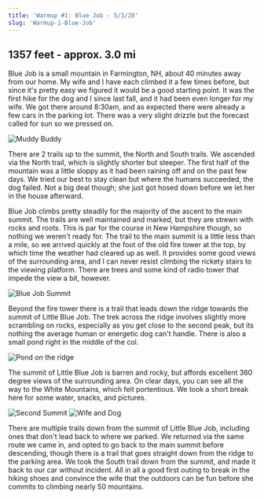 ```yaml
---
title: 'Warmup #1: Blue Job - 5/3/20'
slug: 'Warmup-1-Blue-Job'
---
```


## 1357 feet - approx. 3.0 mi

Blue Job is a small mountain in Farmington, NH, about 40 minutes away from our home. My wife and I have each climbed it a few times before, but since it's pretty easy we figured it would be a good starting point. It was the first hike for the dog and I since last fall, and it had been even longer for my wife. We got there around 8:30am, and as expected there were already a few cars in the parking lot. There was a very slight drizzle but the forecast called for sun so we pressed on. 

![Muddy Buddy](blue-job/muddy-trail.jpg)

There are 2 trails up to the summit, the North and South trails. We ascended via the North trail, which is slightly shorter but steeper. The first half of the mountain was a little sloppy as it had been raining off and on the past few days. We tried our best to stay clean but where the humans succeeded, the dog failed. Not a big deal though; she just got hosed down before we let her in the house afterward.

Blue Job climbs pretty steadily for the majority of the ascent to the main summit. The trails are well maintained and marked, but they are strewn with rocks and roots. This is par for the course in New Hampshire though, so nothing we weren't ready for. The trail to the main summit is a little less than a mile, so we arrived quickly at the foot of the old fire tower at the top, by which time the weather had cleared up as well. It provides some good views of the surrounding area, and I can never resist climbing the rickety stairs to the viewing platform. There are trees and some kind of radio tower that impede the view a bit, however.

![Blue Job Summit](blue-job/blue-job-summit.jpg)

Beyond the fire tower there is a trail that leads down the ridge towards the summit of Little Blue Job. The trek across the ridge involves slightly more scrambling on rocks, especially as you get close to the second peak, but its nothing the average human or energetic dog can't handle. There is also a small pond right in the middle of the col. 

![Pond on the ridge](blue-job/pond-view.jpg)

The summit of Little Blue Job is barren and rocky, but affords excellent 360 degree views of the surrounding area. On clear days, you can see all the way to the White Mountains, which felt portentious. We took a short break here for some water, snacks, and pictures. 

![Second Summit](blue-job/little-blue-job-summit.jpg)
![Wife and Dog](blue-job/summit-wife-and-dog.jpg)

There are multiple trails down from the summit of Little Blue Job, including ones that don't lead back to where we parked. We returned via the same route we came in, and opted to go back to the main summit before descending, though there is a trail that goes straight down from the ridge to the parking area. We took the South trail down from the summit, and made it back to our car without incident. All in all a good first outing to break in the hiking shoes and convince the wife that the outdoors can be fun before she commits to climbing nearly 50 mountains.



